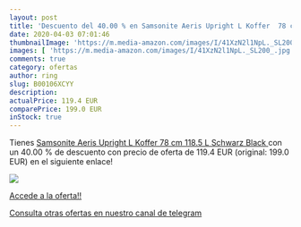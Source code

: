 ```yaml
---
layout: post
title: 'Descuento del 40.00 % en Samsonite Aeris Upright L Koffer  78 cm '
date: 2020-04-03 07:01:46
thumbnailImage: 'https://m.media-amazon.com/images/I/41XzN2l1NpL._SL200_.jpg'
images: [ 'https://m.media-amazon.com/images/I/41XzN2l1NpL._SL200_.jpg' ]
comments: true
category: ofertas
author: ring
slug: B00106XCYY
description:
actualPrice: 119.4 EUR
comparePrice: 199.0 EUR
inStock: true
---
```


Tienes [Samsonite Aeris Upright L Koffer  78 cm  118.5 L  Schwarz  Black ](https://www.amazon.com/dp/B00106XCYY/?tag=redken08-20) con un 40.00 % de descuento con precio de oferta de 119.4 EUR (original: 199.0 EUR) en el siguiente enlace!

[![](https://m.media-amazon.com/images/I/41XzN2l1NpL._SL200_.jpg)](https://www.amazon.com/dp/B00106XCYY/?tag=redken08-20)

[Accede a la oferta!!](https://www.amazon.com/dp/B00106XCYY/?tag=redken08-20)

[Consulta otras ofertas en nuestro canal de telegram](https://t.me/s/ofertas25)
